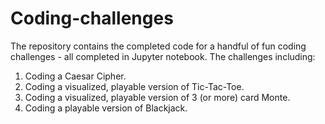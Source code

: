 # Coding-challenges
The repository contains the completed code for a handful of fun coding challenges - all completed in Jupyter notebook.
The challenges including:
1. Coding a Caesar Cipher.
2. Coding a visualized, playable version of Tic-Tac-Toe.
3. Coding a visualized, playable version of 3 (or more) card Monte.
4. Coding a playable version of Blackjack.
